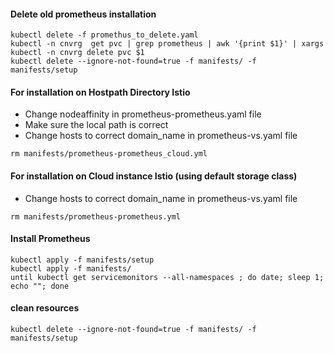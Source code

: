 #### **Delete old prometheus installation**
```
kubectl delete -f promethus_to_delete.yaml
kubectl -n cnvrg  get pvc | grep prometheus | awk '{print $1}' | xargs kubectl -n cnvrg delete pvc $1
kubectl delete --ignore-not-found=true -f manifests/ -f manifests/setup
```
#### **For installation on Hostpath Directory Istio**
- Change nodeaffinity in prometheus-prometheus.yaml file
- Make sure the local path is correct 
- Change hosts to correct domain_name in prometheus-vs.yaml file
```
rm manifests/prometheus-prometheus_cloud.yml
```
#### **For installation on Cloud instance Istio (using default storage class)**
- Change hosts to correct domain_name in prometheus-vs.yaml file
```
rm manifests/prometheus-prometheus.yml
```

#### **Install Prometheus**
```
kubectl apply -f manifests/setup
kubectl apply -f manifests/
until kubectl get servicemonitors --all-namespaces ; do date; sleep 1; echo ""; done
```


#### clean resources
```
kubectl delete --ignore-not-found=true -f manifests/ -f manifests/setup
```
